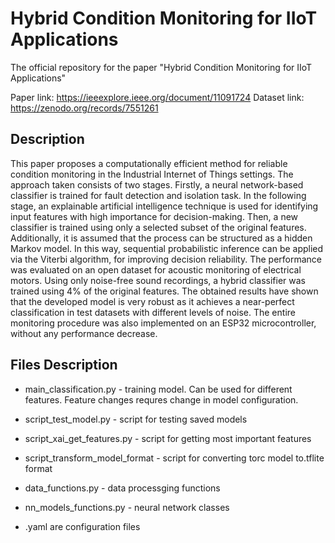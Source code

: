 # Hybrid Condition Monitoring for IIoT Applications
The official repository for the paper "Hybrid Condition Monitoring for IIoT Applications" 

Paper link: https://ieeexplore.ieee.org/document/11091724
Dataset link: https://zenodo.org/records/7551261

## Description 
This paper proposes a computationally efficient method for reliable condition monitoring in the Industrial Internet of Things settings. The approach taken consists of two stages. Firstly, a neural network-based classifier is trained for fault detection and isolation task. In the following stage, an explainable artificial intelligence technique is used for identifying input features with high importance for decision-making. Then, a new classifier is trained using only a selected subset of the original features. Additionally, it is assumed that the process can be structured as a hidden Markov model. In this way, sequential probabilistic inference can be applied via the Viterbi algorithm, for improving decision reliability. The performance was evaluated on an open dataset for acoustic monitoring of electrical motors. Using only noise-free sound recordings, a hybrid classifier was trained using 4\% of the original features. The obtained results have shown that the developed model is very robust as it achieves a near-perfect classification in test datasets with different levels of noise. The entire monitoring procedure was also implemented on an ESP32 microcontroller, without any performance decrease.

## Files Description

- main_classification.py            - training model. Can be used for different features. Feature changes requres change in model configuration. 
- script_test_model.py              - script for testing saved models
- script_xai_get_features.py        - script for getting most important features 
- script_transform_model_format     - script for converting torc model to.tflite format

- data_functions.py                 - data processging functions
- nn_models_functions.py            - neural network classes

- .yaml are configuration files
